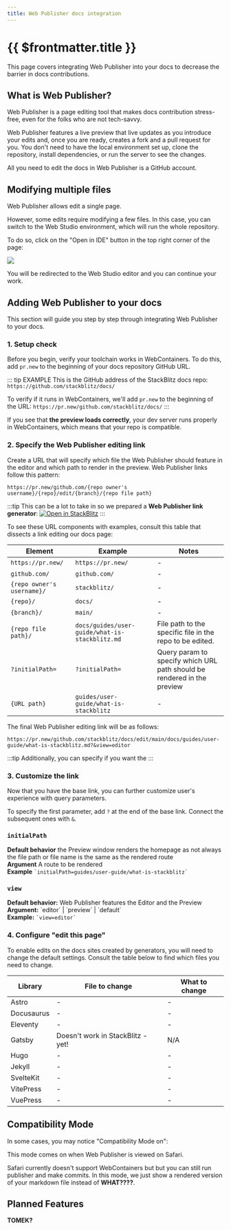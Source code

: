 ```yaml
---
title: Web Publisher docs integration
---
```


# {{ $frontmatter.title }}

This page covers integrating Web Publisher into your docs to decrease the barrier in docs contributions.

## What is Web Publisher?

Web Publisher is a page editing tool that makes docs contribution stress-free, even for the folks who are not tech-savvy.

<!-- screenshot of Web Publisher -->

Web Publisher features a live preview that live updates as you introduce your edits and, once you are ready, creates a fork and a pull request for you. You don't need to have the local environment set up, clone the repository, install dependencies, or run the server to see the changes. 

All you need to edit the docs in Web Publisher is a GitHub account.

## Modifying multiple files

Web Publisher allows edit a single page. 

However, some edits require modifying a few files. In this case, you can switch to the Web Studio environment, which will run the whole repository.

To do so, click on the "Open in IDE" button in the top right corner of the page:

![](/public/doc_images/guide/edit-in-IDE-button.png)

You will be redirected to the Web Studio editor and you can continue your work.

## Adding Web Publisher to your docs

This section will guide you step by step through integrating Web Publisher to your docs.

### 1. Setup check

Before you begin, verify your toolchain works in WebContainers. To do this, add `pr.new` to the beginning of your docs repository GitHub URL. 

::: tip EXAMPLE
This is the GitHub address of the StackBlitz docs repo:
`https://github.com/stackblitz/docs/`

To verify if it runs in WebContainers, we'll add `pr.new` to the beginning of the URL:
`https://pr.new/github.com/stackblitz/docs/`
:::

If you see that **the preview loads correctly**, your dev server runs properly in WebContainers, which means that your repo is compatible.

<!-- add screen recording -->

### 2. Specify the Web Publisher editing link

Create a URL that will specify which file the Web Publisher should feature in the editor and which path to render in the preview. Web Publisher links follow this pattern:

```
https://pr.new/github.com/{repo owner's username}/{repo}/edit/{branch}/{repo file path}
```

:::tip
This can be a lot to take in so we prepared a **Web Publisher link generator**: 
[![Open in StackBlitz](https://developer.stackblitz.com/img/open_in_stackblitz_small.svg)](https://stackblitz.com/edit/vue-c2wltp?file=src/App.vue)
:::

To see these URL components with examples, consult this table that dissects a link editing our docs page:

| Element | Example | Notes |
| ------- | ------- | ----- | 
| `https://pr.new/` | `https://pr.new/` | - |
| `github.com/` | `github.com/` | - | 
| `{repo owner's username}/` | `stackblitz/` | - |
| `{repo}/` | `docs/` | - | 
| `{branch}/` | `main/` | - | 
| `{repo file path}/` | `docs/guides/user-guide/what-is-stackblitz.md`| File path to the specific file in the repo to be edited. |
| `?initialPath=` | `?initialPath=` | Query param to specify which URL path should be rendered in the preview  |
| `{URL path}` | `guides/user-guide/what-is-stackblitz`| - |

The final Web Publisher editing link will be as follows:

```
https://pr.new/github.com/stackblitz/docs/edit/main/docs/guides/user-guide/what-is-stackblitz.md?&view=editor
```

:::tip
Additionally, you can specify if you want the 
:::

### 3. Customize the link

Now that you have the base link, you can further customize user's experience with query parameters. 

To specify the first parameter, add `?` at the end of the base link. Connect the subsequent ones with `&`. 

### `initialPath`

<p>
    <b>Default behavior</b> the Preview window renders the homepage as not always the file path or file name is the same as the rendered route<br/>
    <b>Argument</b> A route to be rendered<br/>
    <b>Example</b> <code>`initialPath=guides/user-guide/what-is-stackblitz`</code><br/>
</p>

### `view`

<p>
    <b>Default behavior:</b> Web Publisher features the Editor and the Preview <br/>
    <b>Argument:</b> `editor` | `preview` | `default`<br/>
    <b>Example:</b> <code>`view=editor`</code><br/>
</p>


### 4. Configure "edit this page"

To enable edits on the docs sites created by generators, you will need to change the default settings. Consult the table below to find which files you need to change.

| Library | File to change | What to change |
| ------- | -------------- | -------------- |
| Astro | - | - |
| Docusaurus | - | - |
| Eleventy | - | - | 
| Gatsby | Doesn't work in StackBlitz - yet! | N/A |
| Hugo | - | - |
| Jekyll | - | - |
| SvelteKit | - | - |
| VitePress | - | - | 
| VuePress | - | - | 


## Compatibility Mode

In some cases, you may notice "Compatibility Mode on":
<!-- screenshot -->

This mode comes on when Web Publisher is viewed on Safari.

Safari currently doesn't support WebContainers but but you can still run publisher and make commits. In this mode, we just show a rendered version of your markdown file instead of **WHAT????**.

## Planned Features

**TOMEK?**